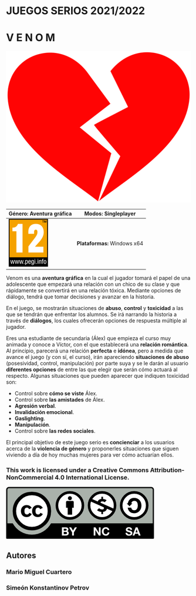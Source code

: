 # JUEGOS SERIOS 2021/2022
# V E N O M

![LOGO](./assetsWeb/corazon.png)


| **Género:** Aventura gráfica | **Modos:** Singleplayer |
| --- | --- |
| ![PEGI](./assetsWeb/pegi12.png) | **Plataformas:** Windows x64 |


Venom es una **aventura gráfica** en la cual el jugador tomará el papel de una adolescente que empezará una relación con un chico de su clase y que rápidamente se convertirá en una relación tóxica. Mediante opciones de diálogo, tendrá que tomar decisiones y avanzar en la historia.

En el juego, se mostrarán situaciones de **abuso**, **control** y **toxicidad** a las que se tendrán que enfrentar los alumnos. 
Se irá narrando la historia a través de **diálogos**, los cuales ofrecerán opciones de respuesta múltiple al jugador.

Eres una estudiante de secundaria (Álex) que empieza el curso muy animada y conoce a Víctor, con el que establecerá una **relación romántica**. Al principio, parecerá una relación **perfecta** e **idónea**, pero a medida que avance el juego (y con sí, el curso), irán apareciendo **situaciones de abuso** (posesividad, control, manipulación) por parte suya y se le darán al usuario **diferentes opciones** de entre las que elegir que serán cómo actuará al respecto.
Algunas situaciones que pueden aparecer que indiquen toxicidad son:
- Control sobre **cómo se viste** Álex.
- Control sobre **las amistades** de Álex.
- **Agresión verbal**.
- **Invalidación emocional**.
- **Gaslighting**.
- **Manipulación**.
- Control sobre **las redes sociales**.

El principal objetivo de este juego serio es **concienciar** a los usuarios acerca de la **violencia de género** y proponerles situaciones que siguen viviendo a día de hoy
muchas mujeres para ver cómo actuarían ellos.



### This work is licensed under a Creative Commons Attribution-NonCommercial 4.0 International License.
![LICENCIA](./assetsWeb/licencia.png)


## Autores
### Mario Miguel Cuartero
### Simeón Konstantinov Petrov
